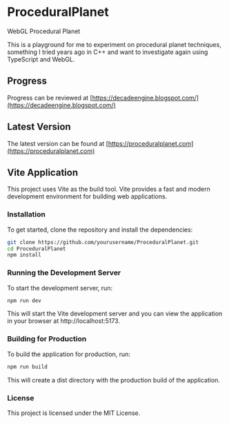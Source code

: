 # ProceduralPlanet

WebGL Procedural Planet

This is a playground for me to experiment on procedural planet techniques, something I tried years ago in C++ and want to investigate again using TypeScript and WebGL.

## Progress

Progress can be reviewed at [https://decadeengine.blogspot.com/](https://decadeengine.blogspot.com/)

## Latest Version

The latest version can be found at [https://proceduralplanet.com](https://proceduralplanet.com)

## Vite Application

This project uses Vite as the build tool. Vite provides a fast and modern development environment for building web applications.

### Installation

To get started, clone the repository and install the dependencies:

```bash
git clone https://github.com/yourusername/ProceduralPlanet.git
cd ProceduralPlanet
npm install
```

### Running the Development Server
To start the development server, run:
```bash
npm run dev
```

This will start the Vite development server and you can view the application in your browser at http://localhost:5173.

### Building for Production
To build the application for production, run:
```bash
npm run build
```

This will create a dist directory with the production build of the application.

### License
This project is licensed under the MIT License.